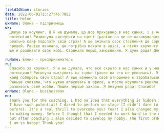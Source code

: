 ```yaml
---
fieldIdName: stories
date: 2022-06-01T15:27:46.785Z
title: Helen
ukName: Олена - підприємець
uk:
  Дякую за коучинг. Я й не думала, що все приховано в нас самих, і в мене такий
  потенціал! Ризикнула виступити на сцені (раніше на це не наважувалася). Це
  реально кайф подолати свій страх! А ще змінила своє ставлення до заробляння
  грошей. Раніше вважала, що потрібно пахати в офісі, а після коучингу вирішила
  ще й розвивати своє хобі. Отримала перші замовлення. Я дуже рада! Дякую!

ruName: Елена - предприниматель
ru:
  Спасибо за коучинг. Я и не думала, что всё скрыто в нас самих и у меня такой
  потенциал! Рискнула выступить на сцене (ранее на это не решалась). Это реально
  кайф побороть свой страх! А еще изменила своё отношение к зарабатыванию денег.
  Раньше считала, что нужно впахивать в офисе, а после коучинга решила ещё и
  развивать своё хобби. Пошли первые заказы. Я безумно рада! Спасибо!
enName: Olena - businessman
en:
  Thank you for the coaching. I had no idea that everything is hidden in us and
  I have such potential! I dared to perform on stage (I didn't dare to do it
  before). It's a real thrill to overcome your fear! I also changed my attitude
  to making money. Before I thought that I needed to work hard in the office,
  but after coaching I also decided to develop my hobby. The first orders came.
  I am so happy! Thank you!
---
```

